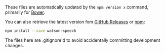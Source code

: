 These files are automatically updated by the `npm version x` command, primarily for [Bower].

You can also retrieve the latest version fom [GitHub Releases] or [npm]:

```sh
npm install --save watson-speech
```

The files here are .gitignore'd to avoid accidentally committing development changes.

[Bower]: https://bower.io/
[GitHub Releases]: https://github.com/watson-developer-cloud/speech-javascript-sdk/releases
[npm]: https://www.npmjs.com/package/watson-speech
